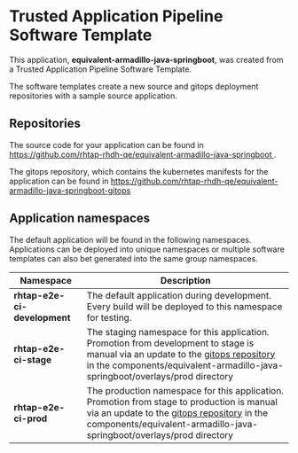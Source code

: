 # Trusted Application Pipeline Software Template

This application, **equivalent-armadillo-java-springboot**, was created from a Trusted Application Pipeline Software Template.

The software templates create a new source and gitops deployment repositories with a sample source application. 

## Repositories

The source code for your application can be found in [https://github.com/rhtap-rhdh-qe/equivalent-armadillo-java-springboot ](https://github.com/rhtap-rhdh-qe/equivalent-armadillo-java-springboot ).
 
The gitops repository, which contains the kubernetes manifests for the application can be found in 
[https://github.com/rhtap-rhdh-qe/equivalent-armadillo-java-springboot-gitops ](https://github.com/rhtap-rhdh-qe/equivalent-armadillo-java-springboot-gitops ) 

## Application namespaces 

The default application will be found in the following namespaces. Applications can be deployed into unique namespaces or multiple software templates can also bet generated into the same group namespaces.  

|  Namespace   |  Description   |  
| -------- | -------- |   
| **rhtap-e2e-ci-development** | The default application during development. Every build will be deployed to this namespace for testing. | 
| **rhtap-e2e-ci-stage** | The staging namespace for this application. Promotion from development to stage is manual via an update to the [gitops repository](https://github.com/rhtap-rhdh-qe/equivalent-armadillo-java-springboot-gitops ) in the components/equivalent-armadillo-java-springboot/overlays/prod directory |  
| **rhtap-e2e-ci-prod** | The production namespace for this application. Promotion from stage to production is manual via an update to the [gitops repository](https://github.com/rhtap-rhdh-qe/equivalent-armadillo-java-springboot-gitops ) in the components/equivalent-armadillo-java-springboot/overlays/prod directory | 